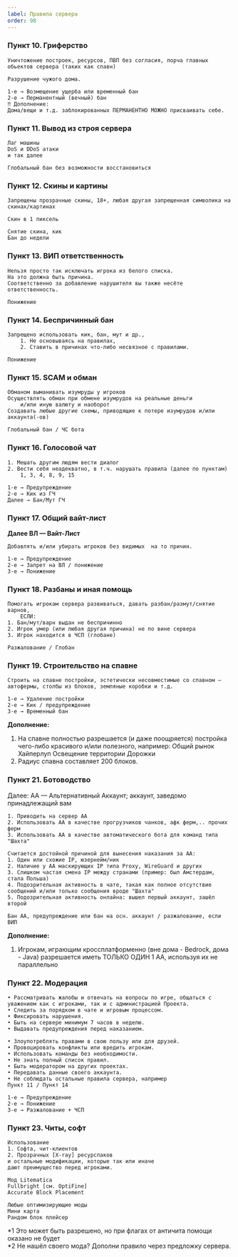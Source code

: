 ```yaml
---
label: Правила сервера
order: 98
---
```

### Пункт 10. Гриферство
```Что запрещено:
Уничтожение построек, ресурсов, ПВП без согласия, порча главных обьектов сервера (таких как спавн)
```
```Пример нарушения: 
Разрушение чужого дома.
```
```Наказание:
1-е → Возмещение ущерба или временный бан 
2-е → Перманентный (вечный) бан
‼️ Дополнение:
Дома/вещи и т.д. заблокированных ПЕРМАНЕНТНО МОЖНО присваивать себе.
```
### Пункт 11. Вывод из строя сервера
```Что запрещено:
Лаг машины
DoS и DDoS атаки
и так далее
```
```Наказание:
Глобальный бан без возможности восстановиться
```
### Пункт 12. Скины и картины
```Что запрещено:
Запрещены прозрачные скины, 18+, любая другая запрещенная символика на скинах/картинах
```
```Пример нарушения: 
Скин в 1 пиксель
```
```Наказание:
Снятие скина, кик
Бан до недели
```
### Пункт 13. ВИП ответственность
```Что запрещено:
Нельзя просто так исключать игрока из белого списка.
На это должна быть причина.
Соответственно за добавление нарушителя вы также несёте ответственность.
```
```Наказание:
Понижение
```
### Пункт 14. Беспричинный бан
```Что запрещено:
Запрещено использовать кик, бан, мут и др.,
    1. Не основываясь на правилах,
    2. Ставить в причинах что-либо несвязное с правилами.
```
```Наказание:
Понижение
```
### Пункт 15. SCAM и обман
```Что запрещено:
Обманом выманивать изумруды у игроков
Осуществлять обман при обмене изумрудов на реальные деньги
    и/или иную валюту и наоборот
Создавать любые другие схемы, приводящие к потере изумрудов и/или аккаунта(-ов)
```
```Наказание:
Глобальный бан / ЧС бота
```
### Пункт 16. Голосовой чат
```Что запрещено:
1. Мешать другим людям вести диалог
2. Вести себя неадекватно, в т.ч. нарушать правила (далее по пунктам) 
    1, 3, 4, 8, 9, 15
```
```Наказание:
1-е → Предупреждение
2-е → Кик из ГЧ
Далее → Бан/Мут ГЧ
```
### Пункт 17. Общий вайт-лист 
**Далее ВЛ — Вайт-Лист**
```Что запрещено:
Добавлять и/или убирать игроков без видимых  на то причин.
```
```Наказание:
1-е → Предупреждение
2-е → Запрет на ВЛ / понижение
3-е → Понижение
```
### Пункт 18. Разбаны и иная помощь
```Что запрещено:
Помогать игрокам сервера развиваться, давать разбан/размут/снятие варнов,
    ЕСЛИ:
1. Бан/мут/варн выдан не беспричинно
2. Игрок умер (или любая другая причина) не по вине сервера
3. Игрок находится в ЧСП (глобане)
```
```Наказание:
Разжалование / Глобан
```
### Пункт 19. Строительство на спавне
```Что запрещено:
Строить на спавне постройки, эстетически несовместимые со спавном — автофермы, столбы из блоков, земляные коробки и т.д.
```
```Наказание:
1-е → Удаление постройки
2-е → Кик / предупреждение
3-е → Временный бан
```
**Дополнение:**
1. На спавне полностью разрешается (и даже поощряется) постройка чего-либо красивого и/или полезного, например:
  Общий рынок
  Хайперлуп
  Освещение территории
  Дорожки
2. Радиус спавна составляет 200 блоков.
### Пункт 21. Ботоводство
Далее: АА — Альтернативный Аккаунт; аккаунт, заведомо принадлежащий вам
```Что запрещено:
1. Приводить на сервер АА 
2. Использовать АА в качестве прогрузчиков чанков, афк ферм,.. прочих ферм
3. Использовать АА в качестве автоматического бота для команд типа "Шахта"
```
```Распознавание АА:
Считается достойной причиной для вынесения наказания за АА:
1. Один или схожие IP, юзернейм/ник
2. Наличие у АА маскирующих IP типа Proxy, WireGuard и других
3. Слишком частая смена IP между странами (пример: был Амстердам, стала Польша)
4. Подозрительная активность в чате, такая как полное отсутствие сообщений и/или только сообщения вроде "Шахта"
5. Подозрительная активность онлайна: вышел первый аккаунт, зашёл второй
```
```Наказание:
Бан АА, предупреждение или бан на осн. аккаунт / разжалование, если ВИП
```
**Дополнение:**
1. Игрокам, играющим кроссплатформенно (вне дома - Bedrock, дома - Java) разрешается иметь ТОЛЬКО ОДИН 1 АА, используя их не параллельно
### Пункт 22. Модерация
```Обязанности модератора:
• Рассматривать жалобы и отвечать на вопросы по игре, общаться с уважением как с игроками, так и с администрацией Проекта.
• Следить за порядком в чате и игровым процессом.
• Фиксировать нарушения.
• Быть на сервере минимум 7 часов в неделю.
• Выдавать предупреждения перед наказанием.
```
```Модератору запрещено:
• Злоупотреблять правами в свою пользу или для друзей.
• Провоцировать конфликты или вредить игрокам.
• Использовать команды без необходимости.
• Не знать полный список правил.
• Быть модератором на других проектах.
• Передавать данные своего аккаунта.
• Не соблюдать остальные правила сервера, например
Пункт 11 / Пункт 14
```
```Наказание:
1-e → Предупреждение
2-e → Понижение
3-e → Разжалование + ЧСП
```
### Пункт 23. Читы, софт
```Что запрещено:
Использование 
1. Софта, чит-клиентов
2. Прозрачных [X-ray] ресурспаков
и остальные модификации, которые так или иначе
дают преимущество перед игроками.
```
```Частично разрешено*:
Мод Litematica
Fullbright [см. OptiFine]
Accurate Block Placement
```
```Разрешено*²:
Любые оптимизирующие моды
Мини карта
Рандом блок плейсер
```
*1 Это может быть разрешено, но при флагах от античита помощи оказано не будет  
*2 Не нашёл своего мода? Дополни правило через предложку сервера.

